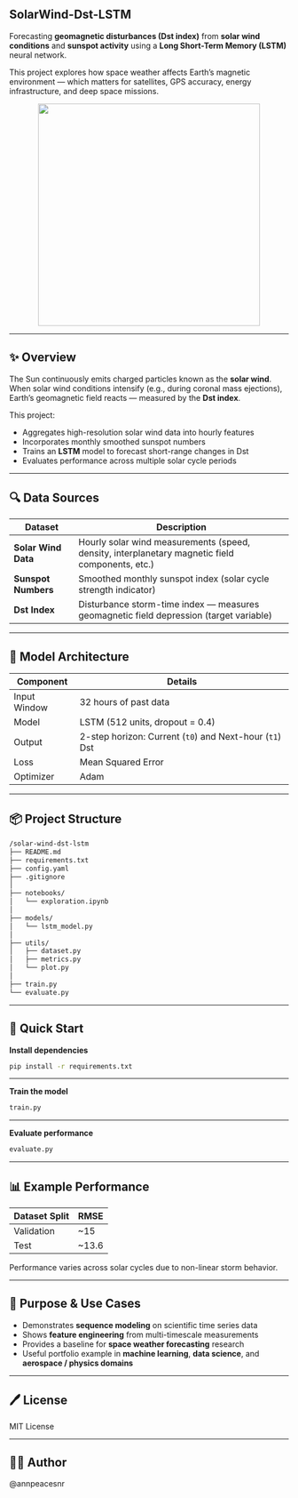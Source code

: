 ## SolarWind-Dst-LSTM

Forecasting **geomagnetic disturbances (Dst index)** from **solar wind conditions** and **sunspot activity** using a **Long Short-Term Memory (LSTM)** neural network. 

This project explores how space weather affects Earth’s magnetic environment — which matters for satellites, GPS accuracy, energy infrastructure, and deep space missions.

<p align="center">
  <img src="https://cdn.mos.cms.futurecdn.net/siKNQwTuJwF2VjbGXBT3XZ.jpg" width="400"/>
</p>

---

## ✨ Overview

The Sun continuously emits charged particles known as the **solar wind**.  
When solar wind conditions intensify (e.g., during coronal mass ejections), Earth’s geomagnetic field reacts — measured by the **Dst index**.

This project:

- Aggregates high-resolution solar wind data into hourly features  
- Incorporates monthly smoothed sunspot numbers  
- Trains an **LSTM** model to forecast short-range changes in Dst  
- Evaluates performance across multiple solar cycle periods

---

## 🔍 Data Sources

| Dataset | Description |
|--------|-------------|
| **Solar Wind Data** | Hourly solar wind measurements (speed, density, interplanetary magnetic field components, etc.) |
| **Sunspot Numbers** | Smoothed monthly sunspot index (solar cycle strength indicator) |
| **Dst Index** | Disturbance storm-time index — measures geomagnetic field depression (target variable) |

---

## 🧠 Model Architecture

| Component | Details |
|---------|---------|
| Input Window | 32 hours of past data |
| Model | LSTM (512 units, dropout = 0.4) |
| Output | 2-step horizon: Current (`t0`) and Next-hour (`t1`) Dst |
| Loss | Mean Squared Error |
| Optimizer | Adam |

---

## 📦 Project Structure

```bash
/solar-wind-dst-lstm
├── README.md
├── requirements.txt
├── config.yaml
├── .gitignore
│
├── notebooks/
│   └── exploration.ipynb
│
├── models/
│   └── lstm_model.py
│
├── utils/
│   ├── dataset.py
│   ├── metrics.py
│   └── plot.py
│
├── train.py
└── evaluate.py
```
---

## 🚀 Quick Start

**Install dependencies**
```bash
pip install -r requirements.txt
```

---

**Train the model**
```bash
train.py
```

---

**Evaluate performance**
```bash
evaluate.py
```

---

## 📊 Example Performance

| Dataset Split | RMSE  |
| ------------- | ----- |
| Validation    | ~15   |
| Test          | ~13.6 |

Performance varies across solar cycles due to non-linear storm behavior.

---

## 🎯 Purpose & Use Cases

* Demonstrates **sequence modeling** on scientific time series data
* Shows **feature engineering** from multi-timescale measurements
* Provides a baseline for **space weather forecasting** research
* Useful portfolio example in **machine learning**, **data science**, and **aerospace / physics domains**

---

## 🖊 License

MIT License 

---

## 🙋‍♀️ Author

@annpeacesnr

